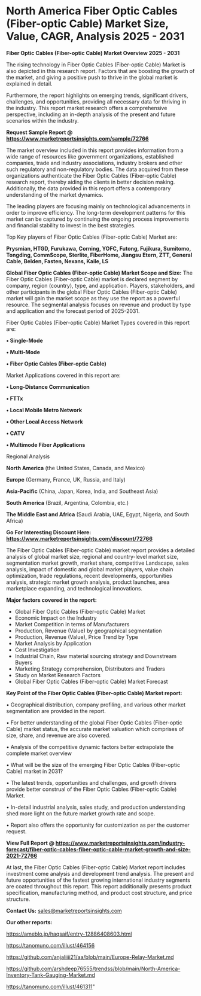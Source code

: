# North America Fiber Optic Cables (Fiber-optic Cable) Market Size, Value, CAGR, Analysis 2025 - 2031

<Strong> Fiber Optic Cables (Fiber-optic Cable) Market Overview 2025 - 2031</strong>

The rising technology in Fiber Optic Cables (Fiber-optic Cable) Market is also depicted in this research report. Factors that are boosting the growth of the market, and giving a positive push to thrive in the global market is explained in detail.

Furthermore, the report highlights on emerging trends, significant drivers, challenges, and opportunities, providing all necessary data for thriving in the industry. This report market research offers a comprehensive perspective, including an in-depth analysis of the present and future scenarios within the industry.

<strong>Request Sample Report @ <a href=https://www.marketreportsinsights.com/sample/72766>https://www.marketreportsinsights.com/sample/72766</a></strong>

The market overview included in this report provides information from a wide range of resources like government organizations, established companies, trade and industry associations, industry brokers and other such regulatory and non-regulatory bodies. The data acquired from these organizations authenticate the Fiber Optic Cables (Fiber-optic Cable) research report, thereby aiding the clients in better decision making. Additionally, the data provided in this report offers a contemporary understanding of the market dynamics.

The leading players are focusing mainly on technological advancements in order to improve efficiency. The long-term development patterns for this market can be captured by continuing the ongoing process improvements and financial stability to invest in the best strategies.

Top Key players of Fiber Optic Cables (Fiber-optic Cable) Market are:

<strong>Prysmian, HTGD, Furukawa, Corning, YOFC, Futong, Fujikura, Sumitomo, Tongding, CommScope, Sterlite, FiberHome, Jiangsu Etern, ZTT, General Cable, Belden, Fasten, Nexans, Kaile, LS</strong>

<strong><b>Global Fiber Optic Cables (Fiber-optic Cable) Market Scope and Size:</b></strong>
The Fiber Optic Cables (Fiber-optic Cable) market is declared segment by company, region (country), type, and application. Players, stakeholders, and other participants in the global Fiber Optic Cables (Fiber-optic Cable) market will gain the market scope as they use the report as a powerful resource. The segmental analysis focuses on revenue and product by type and application and the forecast period of 2025-2031.

Fiber Optic Cables (Fiber-optic Cable) Market Types covered in this report are:

<strong>• Single-Mode

• Multi-Mode

• Fiber Optic Cables (Fiber-optic Cable)</strong>

Market Applications covered in this report are:

<strong>• Long-Distance Communication

• FTTx

• Local Mobile Metro Network

• Other Local Access Network

• CATV

• Multimode Fiber Applications</strong> 

Regional Analysis

<strong>North America</strong> (the United States, Canada, and Mexico)

<strong>Europe</strong> (Germany, France, UK, Russia, and Italy)

<strong>Asia-Pacific</strong> (China, Japan, Korea, India, and Southeast Asia)

<strong>South America</strong> (Brazil, Argentina, Colombia, etc.)

<strong>The Middle East and Africa</strong> (Saudi Arabia, UAE, Egypt, Nigeria, and South Africa)

<strong>Go For Interesting Discount Here: <a href=https://www.marketreportsinsights.com/discount/72766>https://www.marketreportsinsights.com/discount/72766</a></strong>

The Fiber Optic Cables (Fiber-optic Cable) market report provides a detailed analysis of global market size, regional and country-level market size, segmentation market growth, market share, competitive Landscape, sales analysis, impact of domestic and global market players, value chain optimization, trade regulations, recent developments, opportunities analysis, strategic market growth analysis, product launches, area marketplace expanding, and technological innovations.

<strong><b>Major factors covered in the report:</b></strong>
<ul>
  <li>Global Fiber Optic Cables (Fiber-optic Cable) Market </li>
  <li>Economic Impact on the Industry</li>
  <li>Market Competition in terms of Manufacturers</li>
  <li>Production, Revenue (Value) by geographical segmentation</li>
  <li>Production, Revenue (Value), Price Trend by Type</li>
  <li>Market Analysis by Application</li>
  <li>Cost Investigation</li>
  <li>Industrial Chain, Raw material sourcing strategy and Downstream Buyers</li>
  <li>Marketing Strategy comprehension, Distributors and Traders</li>
  <li>Study on Market Research Factors</li>
  <li>Global Fiber Optic Cables (Fiber-optic Cable) Market Forecast</li>
</ul>

<strong><b>Key Point of the Fiber Optic Cables (Fiber-optic Cable) Market report:</b></strong>

• Geographical distribution, company profiling, and various other market segmentation are provided in the report.

• For better understanding of the global Fiber Optic Cables (Fiber-optic Cable) market status, the accurate market valuation which comprises of size, share, and revenue are also covered.

• Analysis of the competitive dynamic factors better extrapolate the complete market overview

• What will be the size of the emerging Fiber Optic Cables (Fiber-optic Cable) market in 2031?

• The latest trends, opportunities and challenges, and growth drivers provide better construal of the Fiber Optic Cables (Fiber-optic Cable) Market.

• In-detail industrial analysis, sales study, and production understanding shed more light on the future market growth rate and scope.

• Report also offers the opportunity for customization as per the customer request.

<strong><b>View Full Report @ <a href=https://www.marketreportsinsights.com/industry-forecast/fiber-optic-cables-fiber-optic-cable-market-growth-and-size-2021-72766>https://www.marketreportsinsights.com/industry-forecast/fiber-optic-cables-fiber-optic-cable-market-growth-and-size-2021-72766</a></b></strong>


At last, the Fiber Optic Cables (Fiber-optic Cable) Market report includes investment come analysis and development trend analysis. The present and future opportunities of the fastest growing international industry segments are coated throughout this report. This report additionally presents product specification, manufacturing method, and product cost structure, and price structure.

<strong>Contact Us:</strong>
sales@marketreportsinsights.com

<strong>Our other reports:</strong>

<a href=https://ameblo.jp/haqsaif/entry-12886408603.html>https://ameblo.jp/haqsaif/entry-12886408603.html</a>

<a href=https://tanomuno.com/illust/464156>https://tanomuno.com/illust/464156</a>

<a href=https://github.com/anjaliiii21/aa/blob/main/Europe-Relay-Market.md>https://github.com/anjaliiii21/aa/blob/main/Europe-Relay-Market.md</a>

<a href=https://github.com/arshdeep76555/trendss/blob/main/North-America-Inventory-Tank-Gauging-Market.md>https://github.com/arshdeep76555/trendss/blob/main/North-America-Inventory-Tank-Gauging-Market.md</a>

<a href=https://tanomuno.com/illust/461311>https://tanomuno.com/illust/461311</a>"
